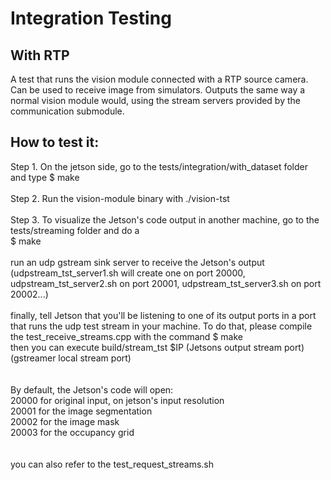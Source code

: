 # Integration Testing

## With RTP 

A test that runs the vision module connected with a RTP source camera. Can be used to receive image from simulators. Outputs the same way a normal vision module would, using the stream servers provided by the communication submodule.

## How to test it:

Step 1. On the jetson side, go to the tests/integration/with_dataset folder and type $ make
<br/><br/>
Step 2. Run the vision-module binary with ./vision-tst
<br/><br/>
Step 3. To visualize the Jetson's code output in another machine, go to the tests/streaming folder and do a<br/> 
$ make
<br/><br/>
run an udp gstream sink server to receive the Jetson's output (udpstream_tst_server1.sh will create one on port 20000, udpstream_tst_server2.sh on port 20001, udpstream_tst_server3.sh on port 20002...) 
<br/><br/>
finally, tell Jetson that you'll be listening to one of its output ports in a port that runs the udp test stream in your machine. To do that, please compile the test_receive_streams.cpp with the command 
$ make <br/>
then you can execute build/stream_tst $IP (Jetsons output stream port) (gstreamer local stream port)<br/>
<br/><br/>
By default, the Jetson's code will open:<br/>
20000 for original input, on jetson's input resolution<br/>
20001 for the image segmentation<br/>
20002 for the image mask<br/>
20003 for the occupancy grid<br/>
<br/><br/>
you can also refer to the test_request_streams.sh<br/>

